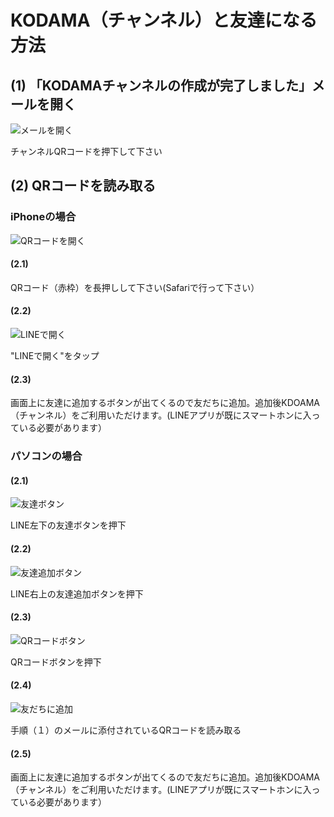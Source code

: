 # KODAMA（チャンネル）と友達になる方法

## (1) 「KODAMAチャンネルの作成が完了しました」メールを開く
![メールを開く](https://github.com/chiba3/kodama_system_readme/blob/master/img/open_mail.jpg)

チャンネルQRコードを押下して下さい


## (2) QRコードを読み取る
### iPhoneの場合
![QRコードを開く](https://github.com/chiba3/kodama_system_readme/blob/master/img/open_qrcode.jpg)

#### (2.1)

QRコード（赤枠）を長押しして下さい(Safariで行って下さい）

#### (2.2)

![LINEで開く](https://github.com/chiba3/kodama_system_readme/blob/master/img/open_line.jpg)

"LINEで開く"をタップ

#### (2.3)

画面上に友達に追加するボタンが出てくるので友だちに追加。追加後KDOAMA（チャンネル）をご利用いただけます。(LINEアプリが既にスマートホンに入っている必要があります）

### パソコンの場合
#### (2.1)

![友達ボタン](https://github.com/chiba3/kodama_system_readme/blob/master/img/friend.jpg)

LINE左下の友達ボタンを押下

#### (2.2)

![友達追加ボタン](https://github.com/chiba3/kodama_system_readme/blob/master/img/friend_add.jpg)

LINE右上の友達追加ボタンを押下

#### (2.3)

![QRコードボタン](https://github.com/chiba3/kodama_system_readme/blob/master/img/qr_add.jpg)

QRコードボタンを押下

#### (2.4)

![友だちに追加](https://github.com/chiba3/kodama_system_readme/blob/master/img/add_friend.jpg)

手順（１）のメールに添付されているQRコードを読み取る

#### (2.5)

画面上に友達に追加するボタンが出てくるので友だちに追加。追加後KDOAMA（チャンネル）をご利用いただけます。(LINEアプリが既にスマートホンに入っている必要があります）
